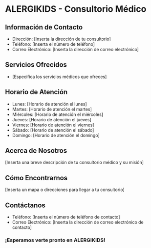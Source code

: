 # ALERGIKIDS - Consultorio Médico

## Información de Contacto
- Dirección: [Inserta la dirección de tu consultorio]
- Teléfono: [Inserta el número de teléfono]
- Correo Electrónico: [Inserta la dirección de correo electrónico]

## Servicios Ofrecidos
- [Especifica los servicios médicos que ofreces]

## Horario de Atención
- Lunes: [Horario de atención el lunes]
- Martes: [Horario de atención el martes]
- Miércoles: [Horario de atención el miércoles]
- Jueves: [Horario de atención el jueves]
- Viernes: [Horario de atención el viernes]
- Sábado: [Horario de atención el sábado]
- Domingo: [Horario de atención el domingo]

## Acerca de Nosotros
[Inserta una breve descripción de tu consultorio médico y su misión]

## Cómo Encontrarnos
[Inserta un mapa o direcciones para llegar a tu consultorio]

## Contáctanos
- Teléfono: [Inserta el número de teléfono de contacto]
- Correo Electrónico: [Inserta la dirección de correo electrónico de contacto]

### ¡Esperamos verte pronto en ALERGIKIDS!

